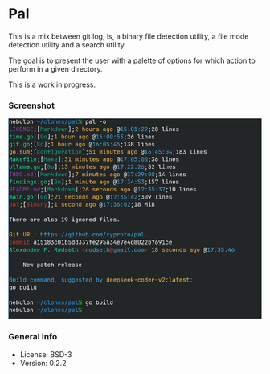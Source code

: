 # Pal

This is a mix between git log, ls, a binary file detection utility, a file mode detection utility and a search utility.

The goal is to present the user with a palette of options for which action to perform in a given directory.

This is a work in progress.

### Screenshot

![Screenshot](img/screenshot.png)

### General info

* License: BSD-3
* Version: 0.2.2
